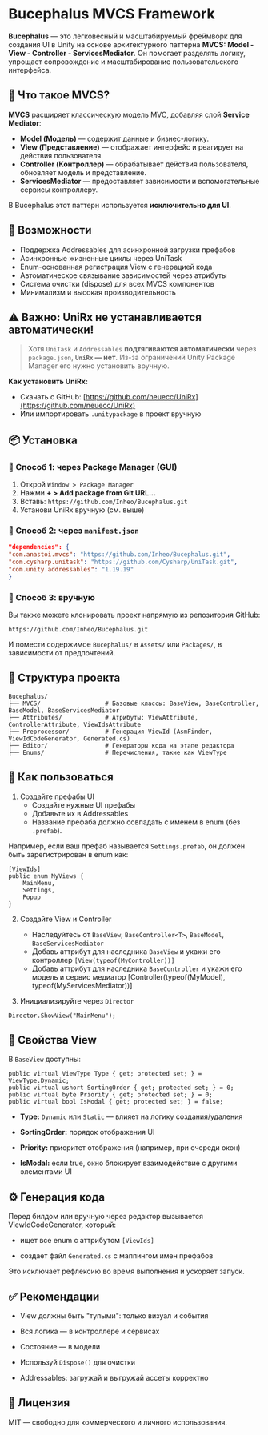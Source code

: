 # Bucephalus MVCS Framework

**Bucephalus** — это легковесный и масштабируемый фреймворк для создания UI в Unity на основе архитектурного паттерна **MVCS: Model - View - Controller - ServicesMediator**. Он помогает разделять логику, упрощает сопровождение и масштабирование пользовательского интерфейса.


## 🔧 Что такое MVCS?
**MVCS** расширяет классическую модель MVC, добавляя слой **Service Mediator**:

- **Model (Модель)** — содержит данные и бизнес-логику.
- **View (Представление)** — отображает интерфейс и реагирует на действия пользователя.
- **Controller (Контроллер)** — обрабатывает действия пользователя, обновляет модель и представление.
- **ServicesMediator** — предоставляет зависимости и вспомогательные сервисы контроллеру.

В Bucephalus этот паттерн используется **исключительно для UI**.


## 🚀 Возможности
- Поддержка Addressables для асинхронной загрузки префабов  
- Асинхронные жизненные циклы через UniTask  
- Enum-основанная регистрация View с генерацией кода  
- Автоматическое связывание зависимостей через атрибуты  
- Система очистки (dispose) для всех MVCS компонентов  
- Минимализм и высокая производительность


## ⚠️ Важно: UniRx не устанавливается автоматически!

> Хотя `UniTask` и `Addressables` **подтягиваются автоматически** через `package.json`, **`UniRx` — нет**. Из-за ограничений Unity Package Manager его нужно установить вручную.

**Как установить UniRx:**
- Скачать с GitHub: [https://github.com/neuecc/UniRx](https://github.com/neuecc/UniRx)
- Или импортировать `.unitypackage` в проект вручную


## 📦 Установка

### 🔸 Способ 1: через Package Manager (GUI)
1. Открой `Window > Package Manager`
2. Нажми **+ > Add package from Git URL...**
3. Вставь: `https://github.com/Inheo/Bucephalus.git`
4. Установи UniRx вручную (см. выше)

### 🔸 Способ 2: через `manifest.json`
```json
"dependencies": {
"com.anastoi.mvcs": "https://github.com/Inheo/Bucephalus.git",
"com.cysharp.unitask": "https://github.com/Cysharp/UniTask.git",
"com.unity.addressables": "1.19.19"
}
```

### 🔸 Способ 3: вручную
Вы также можете клонировать проект напрямую из репозитория GitHub:
```
https://github.com/Inheo/Bucephalus.git
```
И помести содержимое `Bucephalus/` в `Assets/` или `Packages/`, в зависимости от предпочтений.


## 🧱 Структура проекта
```
Bucephalus/
├── MVCS/                  # Базовые классы: BaseView, BaseController, BaseModel, BaseServicesMediator
├── Attributes/            # Атрибуты: ViewAttribute, ControllerAttribute, ViewIdsAttribute
├── Preprocessor/          # Генерация ViewId (AsmFinder, ViewIdCodeGenerator, Generated.cs)
├── Editor/                # Генераторы кода на этапе редактора
├── Enums/                 # Перечисления, такие как ViewType
```


## 🧩 Как пользоваться
1. Создайте префабы UI
   - Создайте нужные UI префабы
   - Добавьте их в Addressables
   - Название префаба должно совпадать с именем в enum (без `.prefab`).

Например, если ваш префаб называется `Settings.prefab`, он должен быть зарегистрирован в enum как:
```
[ViewIds]
public enum MyViews {
    MainMenu,
    Settings,
    Popup
}
```

2. Создайте View и Controller
   - Наследуйтесь от `BaseView`, `BaseController<T>`, `BaseModel`, `BaseServicesMediator`
   - Добавь аттрибут для наследника `BaseView` и укажи его контроллер `[View(typeof(MyController))]`
   - Добавь аттрибут для наследника `BaseController` и укажи его модель и сервис медиатор [Controller(typeof(MyModel), typeof(MyServicesMediator))]

3. Инициализируйте через `Director`
```
Director.ShowView("MainMenu");
```


## 🧠 Свойства View
В `BaseView` доступны:
```
public virtual ViewType Type { get; protected set; } = ViewType.Dynamic;
public virtual ushort SortingOrder { get; protected set; } = 0;
public virtual byte Priority { get; protected set; } = 0;
public virtual bool IsModal { get; protected set; } = false;
```
- **Type:** `Dynamic` или `Static`  — влияет на логику создания/удаления

- **SortingOrder:** порядок отображения UI

- **Priority:** приоритет отображения (например, при очереди окон)

- **IsModal:** если true, окно блокирует взаимодействие с другими элементами UI


## ⚙️ Генерация кода

Перед билдом или вручную через редактор вызывается ViewIdCodeGenerator, который:

- ищет все enum с аттрибутом `[ViewIds]`

- создает файл `Generated.cs` с маппингом имен префабов
  
Это исключает рефлексию во время выполнения и ускоряет запуск.


## ✅ Рекомендации

- View должны быть "тупыми": только визуал и события

- Вся логика — в контроллере и сервисах

- Состояние — в модели

- Используй `Dispose()` для очистки

- Addressables: загружай и выгружай ассеты корректно


## 📌 Лицензия

MIT — свободно для коммерческого и личного использования.

